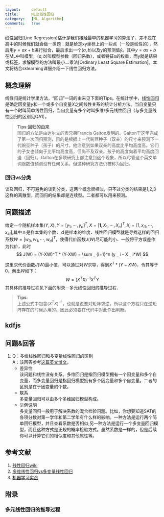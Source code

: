 ```yaml
---
layout:		default
title:		ML之线性回归
category:	[ML，Algorithm]
comments:	true
---
```

线性回归[Line Regression]估计是我们接触最早的机器学习的算法了，差不过在高中的时候我们就会做一类题：就是给定xy坐标上的一些点（一般是线性的），然后用$y=ax+b$进行拟合，最后求出一个$(a,b)$以及y的预测值$\hat{y}$。其中$y=ax+b$在ML中叫模型，$(a,b)$叫模型参数（回归系数），或者特征x的权重，而y就是结果或标签，求解模型的方法叫最小二乘法[Ordinary Least Square Estimation]。本文将结合sklearning详细介绍一下线性回归方法。


## 概念理解
线性归是统计学里方法，“回归”一词的由来见下面的Tips。在统计学中，[线性回归][wiki_line_regression]是确定因变量$y$和一个或多个自变量$X$之间线性关系的统计分析方法。当自变量只有一个时叫简单线性回归，当自变量有多个时叫多维/多元线性回归（与多变量线性回归的区别见QA1）。

> **Tips:回归的由来**  
> 回归的方法是由达尔文的表兄弟Francis Galton发明的。Galton于这年完成了第一次回归预测，目的是根据上一代豌豆种子（双亲）的尺寸来预测下一代豌豆种子（孩子）的尺寸。他注意到如果双亲的高度比平均高度高，它们的子女也倾向于比平均高度高，但尚不及双亲。孩子的高度向着平均高度回退（回归）。Galton在多项研究上都注意到这个现象，所以尽管这个英文单词跟数值预测没有任何关系，但这种研究方法仍被称为回归。


### 回归vs分类
谈及回归，不可避免的谈到分类，这两个概念很相似，只不过分类的结果是1,2,3这样的离散型，而回归的结果却是连续型。二者都可以用来预测。

## 问题描述
给定一个随机样本集$(Y,X), Y=[y _ 1,\cdots,y _ n]^T, X=[\mathbf{1},X _ 1,\cdots,X _ n]^T,X _ i=[1,x _ {i1},\cdots,x _ {id}]$,其中ｎ是样本集的个数，ｄ是样本的维度．线性回归模型就是寻找这样的回归系数$W=[w _ 0,w _ 1,\cdots,w _d]^T$，使得代价函数$J(W)$尽可能的小．一般将平方误差作为代价，此时
$$
J(W)  =  (Y-XW)^T * (Y-XW)
      =  \sum _ {i=1}^n (y _ i - X _ i*W)
$$

这里求代价函数$J(W)$最小值，可以通过对$W$求导，得到$X^T*(Y-XW)$，令其等于0，解出$W$如下：
$$
W=(X^T X)^{-1} X^T Y
$$
其具体的推导过程见下面的附录－多元线性回归的推导过程．
> **Tips:**  
> 上述公式中包含$(X^T X)^{-1}$，也就是说要对矩阵求逆，所以这个方程只在逆矩阵存在的时候适用的。因此必须要在代码中对此作出判断。
>




## kdfjs 


## 问题&回答
1. Q：多维线性回归和多变量线性回归的区别  
A：该回答参考[这篇英文博文][multiple_vs_multivariate]。  
    * 差异性  
    该问题和线性没有关系。多维回归是指回归模型拥有一个因变量和多个自变量，而多变量回归是指回归模型拥有多个因变量和多个自变量。二者的区别是在于因变量的个数。
    * 联系  
    多变量回归可以由多个多维回归模型构成。
    * 举例说明  
    多变量回归一般用于解决系数的混合检验问题。比如，你想要知道SAT的各项分数对第一学年和第二学年有什么样的影响。一种方法是运行两个简单回归模型，并且查看系数是否相似;另一种方法是运行一个多变量回归模型，而且这种方式是正规的概率检验方式。虽然系数是一样的，但是后续你可以计算它们的相似度和其他属性等。

## 参考文献
1. [线性回归wiki][wiki_line_regression]
2. [多维线性回归vs多变量线性回归][multiple_vs_multivariate]
1. [机器学习实战][meachine_learning_70]

[wiki_line_regression]:  https://en.wikipedia.org/wiki/Linear_regression
[multiple_vs_multivariate]:  http://www.answers.com/Q/What_is_difference_between_multivariate_regression_and_multipal_regression
[meachine_learning_70]:  http://share.weiyun.com/f33d5770eba223764845beddf0d6bc09


## 附录
### 多元线性回归的推导过程

